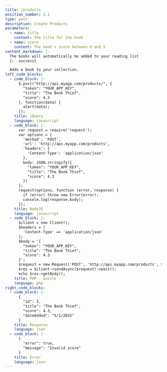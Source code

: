 ```yaml
---
title: /products
position_number: 2.1
type: post
description: Create Products
parameters:
  - name: title
    content: The title for the book
  - name: score
    content: The book's score between 0 and 5
content_markdown: |-
  The books will automatically be added to your reading list
  {: .success}

  Adds a book to your collection.
left_code_blocks:
  - code_block: |-
      $.post("http://api.myapp.com/products/", {
        "token": "YOUR_APP_KEY",
        "title": "The Book Thief",
        "score": 4.3
      }, function(data) {
        alert(data);
      });
    title: jQuery
    language: javascript
  - code_block: |-
      var request = require('request');
      var options = {
        'method': 'POST',
        'url': 'http://api.myapp.com/products',
        'headers': {
          'Content-Type': 'application/json'
        },
        body: JSON.stringify({
          "token": "YOUR_APP_KEY",
          "title": "The Book Thief",
          "score": 4.3
        })
      };
      request(options, function (error, response) {
        if (error) throw new Error(error);
        console.log(response.body);
      });
    title: NodeJS
    language: javascript
  - code_block: |-
      $client = new Client();
      $headers = [
        'Content-Type' => 'application/json'
      ];
      $body = '{
        "token": "YOUR_APP_KEY",
        "title": "The Book Thief",
        "score": 4.3
      }';
      $request = new Request('POST', 'http://api.myapp.com/products', $headers, $body);
      $res = $client->sendAsync($request)->wait();
      echo $res->getBody();
    title: PHP - Guzzle
    language: php
right_code_blocks:
  - code_block: |-
      {
        "id": 3,
        "title": "The Book Thief",
        "score": 4.3,
        "dateAdded": "5/1/2015"
      }
    title: Response
    language: json
  - code_block: |-
      {
        "error": true,
        "message": "Invalid score"
      }
    title: Error
    language: json
---
```


